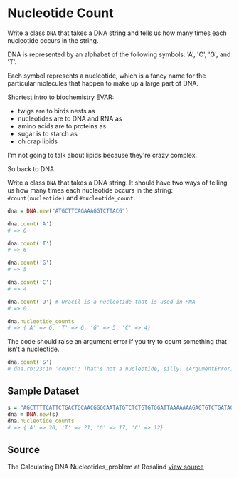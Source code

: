 # Nucleotide Count

Write a class `DNA` that takes a DNA string and tells us how many times each nucleotide occurs in the string.

DNA is represented by an alphabet of the following symbols: 'A', 'C', 'G', and 'T'.

Each symbol represents a nucleotide, which is a fancy name for the particular molecules that happen to make up a large part of DNA.

Shortest intro to biochemistry EVAR:

* twigs are to birds nests as
* nucleotides are to DNA and RNA as
* amino acids are to proteins as
* sugar is to starch as
* oh crap lipids

I'm not going to talk about lipids because they're crazy complex.

So back to DNA.

Write a class `DNA` that takes a DNA string. It should have two ways of telling us how many times each nucleotide occurs in the string: `#count(nucleotide)` and `#nucleotide_count`.

```ruby
dna = DNA.new("ATGCTTCAGAAAGGTCTTACG")

dna.count('A')
# => 6

dna.count('T')
# => 6

dna.count('G')
# => 5

dna.count('C')
# => 4

dna.count('U') # Uracil is a nucleotide that is used in RNA
# => 0

dna.nucleotide_counts
# => {'A' => 6, 'T' => 6, 'G' => 5, 'C' => 4}
```

The code should raise an argument error if you try to count something that isn't a nucleotide.

```ruby
dna.count('S')
# dna.rb:23:in 'count': That's not a nucleotide, silly! (ArgumentError)
```

## Sample Dataset

```ruby
s = "AGCTTTTCATTCTGACTGCAACGGGCAATATGTCTCTGTGTGGATTAAAAAAAGAGTGTCTGATAGCAGC"
dna = DNA.new(s)
dna.nucleotide_counts
# => {'A' => 20, 'T' => 21, 'G' => 17, 'C' => 12}
```


## Source

The Calculating DNA Nucleotides_problem at Rosalind [view source](http://rosalind.info/problems/dna/)
